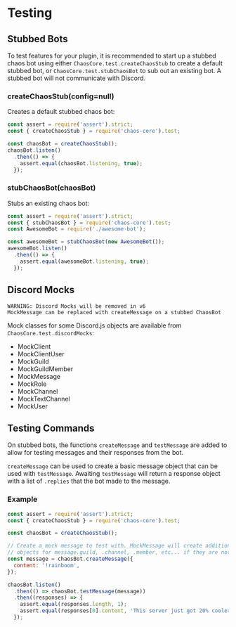 Testing
=======

Stubbed Bots
------------
To test features for your plugin, it is recommended to start up a stubbed chaos 
bot using either `ChaosCore.test.createChaosStub` to create a default stubbed bot, or 
`ChaosCore.test.stubChaosBot` to sub out an existing bot. A stubbed bot will not communicate
with Discord.

### createChaosStub(config=null)
Creates a default stubbed chaos bot:

```js
const assert = require('assert').strict;
const { createChaosStub } = require('chaos-core').test;

const chaosBot = createChaosStub();
chaosBot.listen()
  .then(() => {
    assert.equal(chaosBot.listening, true);
  });
```

### stubChaosBot(chaosBot)
Stubs an existing chaos bot:

```js
const assert = require('assert').strict;
const { stubChaosBot } = require('chaos-core').test;
const AwesomeBot = require('./awesome-bot');

const awesomeBot = stubChaosBot(new AwesomeBot()); 
awesomeBot.listen()
  .then(() => {
    assert.equal(awesomeBot.listening, true);
  });
```

Discord Mocks
-------------
```
WARNING: Discord Mocks will be removed in v6
MockMessage can be replaced with createMessage on a stubbed ChaosBot
```
Mock classes for some Discord.js objects are available from `ChaosCore.test.discordMocks`:

- MockClient
- MockClientUser
- MockGuild
- MockGuildMember
- MockMessage
- MockRole
- MockChannel
- MockTextChannel
- MockUser

Testing Commands
----------------
On stubbed bots, the functions `createMessage` and `testMessage` are added to 
allow for testing messages and their responses from the bot.

`createMessage` can be used to create a basic message object that can be used
with `testMessage`. Awaiting `testMessage` will return a response object with 
a list of `.replies` that the bot made to the message.

### Example
```js
const assert = require('assert').strict;
const { createChaosStub } = require('chaos-core').test;

const chaosBot = createChaosStub();

// Create a mock message to test with. MockMessage will create additional mock
// objects for message.guild, .channel, .member, etc... if they are not provided
const message = chaosBot.createMessage({
  content: '!rainboom',
});

chaosBot.listen()
  .then(() => chaosBot.testMessage(message))
  .then((responses) => {
    assert.equal(responses.length, 1);
    assert.equal(responses[0].content, 'This server just got 20% cooler!');
  });
```
